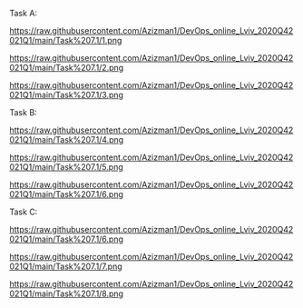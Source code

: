 Task A:

https://raw.githubusercontent.com/Azizman1/DevOps_online_Lviv_2020Q42021Q1/main/Task%207.1/1.png

https://raw.githubusercontent.com/Azizman1/DevOps_online_Lviv_2020Q42021Q1/main/Task%207.1/2.png

https://raw.githubusercontent.com/Azizman1/DevOps_online_Lviv_2020Q42021Q1/main/Task%207.1/3.png
 
Task B:

https://raw.githubusercontent.com/Azizman1/DevOps_online_Lviv_2020Q42021Q1/main/Task%207.1/4.png

https://raw.githubusercontent.com/Azizman1/DevOps_online_Lviv_2020Q42021Q1/main/Task%207.1/5.png

https://raw.githubusercontent.com/Azizman1/DevOps_online_Lviv_2020Q42021Q1/main/Task%207.1/6.png


Task C:

https://raw.githubusercontent.com/Azizman1/DevOps_online_Lviv_2020Q42021Q1/main/Task%207.1/6.png

https://raw.githubusercontent.com/Azizman1/DevOps_online_Lviv_2020Q42021Q1/main/Task%207.1/7.png

https://raw.githubusercontent.com/Azizman1/DevOps_online_Lviv_2020Q42021Q1/main/Task%207.1/8.png
